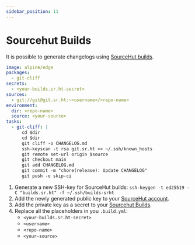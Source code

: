 ```yaml
---
sidebar_position: 11
---
```


# Sourcehut Builds

It is possible to generate changelogs using [SourceHut builds](https://builds.sr.ht).

```yaml
image: alpine/edge
packages:
  - git-cliff
secrets:
  - <your-builds.sr.ht-secret>
sources:
  - git://git@git.sr.ht:~<username>/<repo-name>
environment:
  dir: <repo-name>
  source: <your-source>
tasks:
  - git-cliff: |
      cd $dir
      cd $dir
      git cliff -o CHANGELOG.md
      ssh-keyscan -t rsa git.sr.ht >> ~/.ssh/known_hosts
      git remote set-url origin $source
      git checkout main
      git add CHANGELOG.md
      git commit -m "chore(release): Update CHANGELOG"
      git push -o skip-ci
```

1. Generate a new SSH-key for SourceHut builds:
   `ssh-keygen -t ed25519 -C "builds.sr.ht" -f ~/.ssh/builds-srht`
1. Add the newly generated public key to your
   [SourceHut account](https://meta.sr.ht/keys).
1. Add the private key as a secret to your
   [Sourcehut Builds](https://builds.sr.ht/secrets).
1. Replace all the placeholders in you `.build.yml`:
   - `<your-builds.sr.ht-secret>`
   - `<username>`
   - `<repo-name>`
   - `<your-source>`
